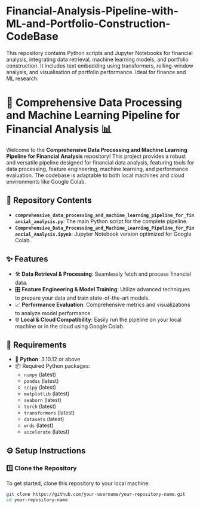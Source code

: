 # Financial-Analysis-Pipeline-with-ML-and-Portfolio-Construction-CodeBase
This repository contains Python scripts and Jupyter Notebooks for financial analysis, integrating data retrieval, machine learning models, and portfolio construction. It includes text embedding using transformers, rolling-window analysis, and visualisation of portfolio performance. Ideal for finance and ML research.

# 🚀 Comprehensive Data Processing and Machine Learning Pipeline for Financial Analysis 📊

Welcome to the **Comprehensive Data Processing and Machine Learning Pipeline for Financial Analysis** repository! This project provides a robust and versatile pipeline designed for financial data analysis, featuring tools for data processing, feature engineering, machine learning, and performance evaluation. The codebase is adaptable to both local machines and cloud environments like Google Colab.

## 📂 Repository Contents

- **`comprehensive_data_processing_and_machine_learning_pipeline_for_financial_analysis.py`**: The main Python script for the complete pipeline.
- **`Comprehensive_Data_Processing_and_Machine_Learning_Pipeline_for_Financial_Analysis.ipynb`**: Jupyter Notebook version optimized for Google Colab.

## ✨ Features

- 🛠️ **Data Retrieval & Processing**: Seamlessly fetch and process financial data.
- 🎛️ **Feature Engineering & Model Training**: Utilize advanced techniques to prepare your data and train state-of-the-art models.
- 📈 **Performance Evaluation**: Comprehensive metrics and visualizations to analyze model performance.
- 🌐 **Local & Cloud Compatibility**: Easily run the pipeline on your local machine or in the cloud using Google Colab.

## 🔧 Requirements

- 🐍 **Python**: 3.10.12 or above
- 📦 Required Python packages:
  - `numpy` (latest)
  - `pandas` (latest)
  - `scipy` (latest)
  - `matplotlib` (latest)
  - `seaborn` (latest)
  - `torch` (latest)
  - `transformers` (latest)
  - `datasets` (latest)
  - `wrds` (latest)
  - `accelerate` (latest)

## ⚙️ Setup Instructions

### 1️⃣ Clone the Repository

To get started, clone this repository to your local machine:

```bash
git clone https://github.com/your-username/your-repository-name.git
cd your-repository-name
